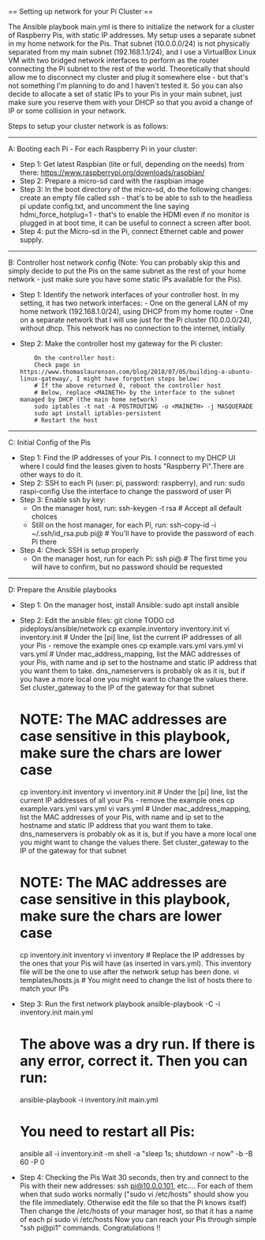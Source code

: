 ==  Setting up network for your Pi Cluster  ==

The Ansible playbook main.yml is there to initialize the network for a cluster
of Raspberry Pis, with static IP addresses.
My setup uses a separate subnet in my home network for the Pis. That subnet
(10.0.0.0/24) is not physically separated from my main subnet (192.168.1.1/24),
and I use a VirtualBox Linux VM with two bridged network interfaces to perform
as the router connecting the Pi subnet to the rest of the world. Theoretically
that should allow me to disconnect my cluster and plug it somewhere else - but
that's not something I'm planning to do and I haven't tested it. So you can also
decide to allocate a set of static IPs to your Pis in your main subnet, just
make sure you reserve them with your DHCP so that you avoid a change of IP or
some collision in your network.

Steps to setup your cluster network is as follows:

-------------------------------------------------------------------------------
A: Booting each Pi - For each Raspberry Pi in your cluster:

- Step 1: Get latest Raspbian (lite or full, depending on the needs) from there: https://www.raspberrypi.org/downloads/raspbian/
- Step 2: Prepare a micro-sd card with the raspbian image
- Step 3: In the boot directory of the micro-sd, do the following changes:
             create an empty file called ssh  -   that's to be able to ssh to the headless pi
             update config.txt, and uncomment the line saying hdmi_force_hotplug=1  -  that's to enable the HDMI even if no monitor is plugged in at boot time, it can be useful to connect a screen after boot.
- Step 4: put the Micro-sd in the Pi, connect Ethernet cable and power supply.

-------------------------------------------------------------------------------
B: Controller host network config (Note: You can probably skip this and simply decide to put the Pis on the same subnet as the rest of your home network - just make sure you have some static IPs available for the Pis).

- Step 1: Identify the network interfaces of your controller host. In my setting, it has two network interfaces:
            - One on the general LAN of my home network (192.168.1.0/24), using DHCP from my home router
            - One on a separate network that I will use just for the Pi cluster (10.0.0.0/24), without dhcp. This network has no connection to the internet, initially
- Step 2: Make the controller host my gateway for the Pi cluster:

          On the controller host:
          Check page in https://www.thomaslaurenson.com/blog/2018/07/05/building-a-ubuntu-linux-gateway/, I might have forgotten steps below:
          # If the above returned 0, reboot the controller host
          # Below, replace <MAINETH> by the interface to the subnet managed by DHCP (the main home network)
          sudo iptables -t nat -A POSTROUTING -o <MAINETH> -j MASQUERADE
          sudo apt install iptables-persistent
          # Restart the host

-------------------------------------------------------------------------------
C: Initial Config of the Pis
- Step 1: Find the IP addresses of your Pis. I connect to my DHCP UI where I could find the leases given to hosts "Raspberry Pi".There are other ways to do it.
- Step 2: SSH to each Pi (user: pi, password: raspberry), and run:
    sudo raspi-config
    Use the interface to change the password of user Pi
- Step 3: Enable ssh by key:
   - On the manager host, run:
    ssh-keygen -t rsa      # Accept all default choices
   - Still on the host manager, for each Pi, run:
    ssh-copy-id -i ~/.ssh/id_rsa.pub pi@<pi address>    # You'll have to provide the password of each Pi there
- Step 4: Check SSH is setup properly
   - On the manager host, run for each Pi:
    ssh pi@<pi address>  # The first time you will have to confirm, but no password should be requested


-------------------------------------------------------------------------------
D: Prepare the Ansible playbooks
- Step 1: On the manager host, install Ansible:
     sudo apt install ansible
- Step 2: Edit the ansible files:
     git clone TODO
     cd pideploys/ansible/network
     cp example.inventory inventory.init
     vi inventory.init    # Under the [pi] line, list the current IP addresses of all your Pis - remove the example ones
     cp example.vars.yml vars.yml
     vi vars.yml          # Under mac_address_mapping, list the MAC addresses of your Pis, with name and ip set to the hostname and static IP address that you want them to take. dns_nameservers is probably ok as it is, but if you have a more local one you might want to change the values there. Set cluster_gateway to the IP of the gateway for that subnet
     # NOTE: The MAC addresses are case sensitive in this playbook, make sure the chars are lower case
     cp inventory.init inventory
     vi inventory.init    # Under the [pi] line, list the current IP addresses of all your Pis - remove the example ones
     cp example.vars.yml vars.yml
     vi vars.yml          # Under mac_address_mapping, list the MAC addresses of your Pis, with name and ip set to the hostname and static IP address that you want them to take. dns_nameservers is probably ok as it is, but if you have a more local one you might want to change the values there. Set cluster_gateway to the IP of the gateway for that subnet
     # NOTE: The MAC addresses are case sensitive in this playbook, make sure the chars are lower case
     cp inventory.init inventory
     vi inventory         # Replace the IP addresses by the ones that your Pis will have (as inserted in vars.yml). This inventory file will be the one to use after the network setup has been done.
     vi templates/hosts.js  # You might need to change the list of hosts there to match your IPs
- Step 3: Run the first network playbook
     ansible-playbook -C -i inventory.init main.yml
     # The above was a dry run. If there is any error, correct it. Then you can run:
     ansible-playbook -i inventory.init main.yml
     # You need to restart all Pis:
     ansible all -i inventory.init -m shell -a "sleep 1s; shutdown -r now" -b -B 60 -P 0

- Step 4: Checking the Pis
     Wait 30 seconds, then try and connect to the Pis with their new addresses:
     ssh pi@10.0.0.101, etc.... For each of them when that sudo works normally ("sudo vi /etc/hosts" should show you the file immediately. Otherwise edit the file so that the Pi knows itself)
     Then change the /etc/hosts of your manager host, so that it has a name of each pi
     sudo vi /etc/hosts
     Now you can reach your Pis through simple "ssh pi@pi1" commands. Congratulations !!


